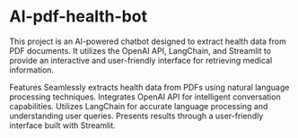 # AI-pdf-health-bot
This project is an AI-powered chatbot designed to extract health data from PDF documents. It utilizes the OpenAI API, LangChain, and Streamlit to provide an interactive and user-friendly interface for retrieving medical information.

Features
Seamlessly extracts health data from PDFs using natural language processing techniques.
Integrates OpenAI API for intelligent conversation capabilities.
Utilizes LangChain for accurate language processing and understanding user queries.
Presents results through a user-friendly interface built with Streamlit.
